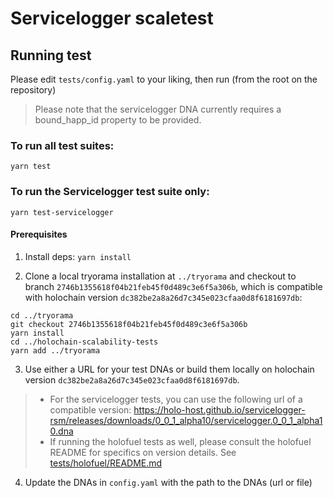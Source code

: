# Servicelogger scaletest

## Running test
Please edit `tests/config.yaml` to your liking, then run (from the root on the repository)
> Please note that the servicelogger DNA currently requires a bound_happ_id property to be provided.
### To run all test suites:
```
yarn test
```

### To run the Servicelogger test suite only:
```
yarn test-servicelogger
```
#### Prerequisites
1. Install deps: `yarn install`

2. Clone a local tryorama installation at `../tryorama` and checkout to branch `2746b1355618f04b21feb45f0d489c3e6f5a306b`, which is compatible with holochain version `dc382be2a8a26d7c345e023cfaa0d8f6181697db`:
```
cd ../tryorama
git checkout 2746b1355618f04b21feb45f0d489c3e6f5a306b
yarn install
cd ../holochain-scalability-tests
yarn add ../tryorama
``` 

3. Use either a URL for your test DNAs or build them locally on holochain version `dc382be2a8a26d7c345e023cfaa0d8f6181697db`.
 >- For the servicelogger tests, you can use the following url of a compatible version: https://holo-host.github.io/servicelogger-rsm/releases/downloads/0_0_1_alpha10/servicelogger.0_0_1_alpha10.dna
 >- If running the holofuel tests as well, please consult the holofuel README for specifics on version details.  See [tests/holofuel/README.md](/tests/holofuel/)

4. Update the DNAs in `config.yaml` with the path to the DNAs (url or file)
